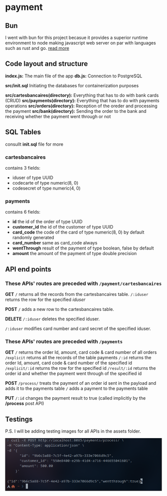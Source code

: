 # payment

## Bun

I went with bun for this project becasue it provides a superior runtime environment to node making javascript web server on par with languages such as rust and go. [read more](https://www.priver.dev/blog/benchmark/go-vs-rust-vs-bun-vs-node-http-benchmark/)

## Code layout and structure

**index.js:** The main file of the app
**db.js:** Connection to PostgreSQL

**src/init.sql** Initiating the databases for containerization purposes

**src/cartesbancaires(directory):** Everything that has to do with bank cards (CRUD)
**src/payments(directory):** Everything that has to do with payments operations
**src/orders(directory):** Reception of the oreder and processing the payment
**src/bank(directory):** Sending the order to the bank and receiving whether the payment went through or not

## SQL Tables
consullt **init.sql** file for more

### cartesbancaires
contains 3 fields:
* iduser of type UUID
* codecarte of type numeric(8, 0)
* codesecret of type numeric(4, 0)

### payments
contains 6 fields:
* **id** the id of the order of type UUID
* **customer_id** the id of the customer of type UUID
* **card_code** the code of the card of type numeric(8, 0) by default randomly generated
* **card_number** same as card_code always
* **wentThrough** result of the payment of type boolean, false by default
* **amount** the amount of the payment of type double precision

## API end points

### These APIs' routes are preceded with `/payment/cartesbancaires`

**GET**
`/` returns all the records from the cartesbancaires table.
`/:iduser` returns the row for the specified *iduser*

**POST**
`/` adds a new row to the cartesbancaires table.

**DELETE**
`/:iduser` deletes the specified iduser.

`/:iduser` modifies card number and card secret of the specified iduser.

### These APIs' routes are preceded with `/payments`

**GET**
`/` returns the order Id, amount, card code & card number of all orders
`/explicit` returns all the records of the table payments
`/:id` returns the order Id, amount, card code & card number of the specified id
`/explicit/:id` returns the row for the specified id
`/result/:id` returns the order id and whether the payment went through of the specified id

**POST**
`/process/` treats the payment of an order id sent in the payload and adds it to the payments table
`/` adds a payment to the payments table

**PUT**
`/:id` changes the payment result to true (called implicitly by the **/process** post API)


## Testings

P.S. I will be adding testing images for all APIs in the assets folder.

![testing the API that receives teh order and sends it to the bank and receives the result ](assets/f.png)

